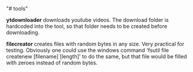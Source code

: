 "# tools" 

**ytdownloader** downloads youtube videos. The download folder is hardcoded into the tool, so that folder needs to be created before downloading.

**filecreator** creates files with random bytes in any size. Very practical for testing. Obviously one could use the 
windows command 'fsutil file createnew [filename] [length]' to do the same, but
that file would be filled with zeroes instead of random bytes.
